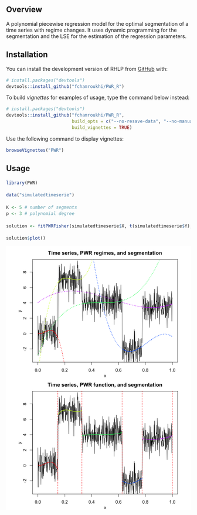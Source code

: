 
<!-- README.md is generated from README.Rmd. Please edit that file -->

## Overview

<!-- badges: start -->

<!-- badges: end -->

A polynomial piecewise regression model for the optimal segmentation of
a time series with regime changes. It uses dynamic programming for the
segmentation and the LSE for the estimation of the regression
parameters.

## Installation

You can install the development version of RHLP from
[GitHub](https://github.com/) with:

``` r
# install.packages("devtools")
devtools::install_github("fchamroukhi/PWR_R")
```

To build *vignettes* for examples of usage, type the command below
instead:

``` r
# install.packages("devtools")
devtools::install_github("fchamroukhi/PWR_R", 
                         build_opts = c("--no-resave-data", "--no-manual"), 
                         build_vignettes = TRUE)
```

Use the following command to display vignettes:

``` r
browseVignettes("PWR")
```

## Usage

``` r
library(PWR)

data("simulatedtimeserie")

K <- 5 # number of segments
p <- 3 # polynomial degree

solution <- fitPWRFisher(simulatedtimeserie$X, t(simulatedtimeserie$Y), K, p)

solution$plot()
```

<img src="man/figures/README-unnamed-chunk-5-1.png" style="display: block; margin: auto;" /><img src="man/figures/README-unnamed-chunk-5-2.png" style="display: block; margin: auto;" />
